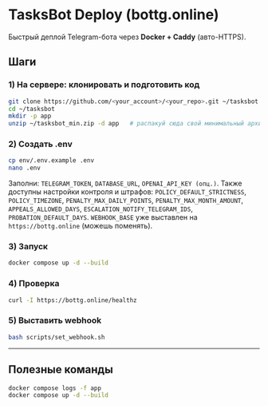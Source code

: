 # TasksBot Deploy (bottg.online)

Быстрый деплой Telegram-бота через **Docker + Caddy** (авто-HTTPS).

## Шаги

### 1) На сервере: клонировать и подготовить код
```bash
git clone https://github.com/<your_account>/<your_repo>.git ~/tasksbot
cd ~/tasksbot
mkdir -p app
unzip ~/tasksbot_min.zip -d app   # распакуй сюда свой минимальный архив
```

### 2) Создать .env
```bash
cp env/.env.example .env
nano .env
```
Заполни: `TELEGRAM_TOKEN`, `DATABASE_URL`, `OPENAI_API_KEY (опц.)`.
Также доступны настройки контроля и штрафов:
`POLICY_DEFAULT_STRICTNESS`, `POLICY_TIMEZONE`, `PENALTY_MAX_DAILY_POINTS`,
`PENALTY_MAX_MONTH_AMOUNT`, `APPEALS_ALLOWED_DAYS`,
`ESCALATION_NOTIFY_TELEGRAM_IDS`, `PROBATION_DEFAULT_DAYS`.
`WEBHOOK_BASE` уже выставлен на `https://bottg.online` (можешь поменять).

### 3) Запуск
```bash
docker compose up -d --build
```

### 4) Проверка
```bash
curl -I https://bottg.online/healthz
```

### 5) Выставить webhook
```bash
bash scripts/set_webhook.sh
```

---

## Полезные команды
```bash
docker compose logs -f app
docker compose up -d --build
```
